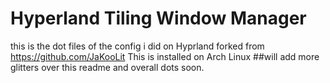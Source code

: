 # Hyperland Tiling Window Manager 
this is the dot files of the config i did on Hyprland forked from https://github.com/JaKooLit 
This is installed on Arch Linux 
##will add more glitters over this readme and overall dots soon.
